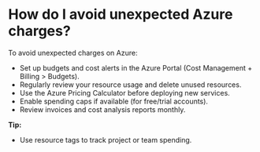 # How do I avoid unexpected Azure charges?

To avoid unexpected charges on Azure:

- Set up budgets and cost alerts in the Azure Portal (Cost Management + Billing > Budgets).
- Regularly review your resource usage and delete unused resources.
- Use the Azure Pricing Calculator before deploying new services.
- Enable spending caps if available (for free/trial accounts).
- Review invoices and cost analysis reports monthly.

**Tip:**
- Use resource tags to track project or team spending.
